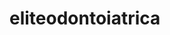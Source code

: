 # eliteodontoiatrica

<body>
  <script src="https://cdn.botpress.cloud/webchat/v0/inject.js"></script>
  <script src="https://mediafiles.botpress.cloud/cbee95e0-8fa8-4b92-8755-845d6d7d5845/webchat/config.js" defer></script>
</body>
